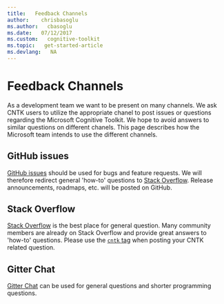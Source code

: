 ```yaml
---
title:   Feedback Channels
author:    chrisbasoglu
ms.author:   cbasoglu
ms.date:   07/12/2017
ms.custom:   cognitive-toolkit
ms.topic:   get-started-article
ms.devlang:   NA
---
```


# Feedback Channels

As a development team we want to be present on many channels. We ask CNTK users to utilize the appropriate chanel to post issues or questions regarding the Microsoft Cognitive Toolkit. We hope to avoid answers to similar questions on different chanels. This page describes how the Microsoft team intends to use the different channels.

## GitHub issues

[GitHub issues](https://github.com/Microsoft/CNTK/issues) should be used for bugs and feature requests. We will therefore redirect general 'how-to' questions to [Stack Overflow](http://stackoverflow.com/questions/tagged/cntk). Release announcements, roadmaps, etc. will be posted on GitHub.

## Stack Overflow

[Stack Overflow](https://stackoverflow.com/questions/tagged/cntk) is the best place for general question. Many community members are already on Stack Overflow and provide great answers to 'how-to' questions. Please use the [`cntk` tag](https://stackoverflow.com/questions/tagged/cntk) when posting your CNTK related question.

## Gitter Chat

[Gitter Chat](https://gitter.im/Microsoft/CNTK) can be used for general questions and shorter programming questions.
